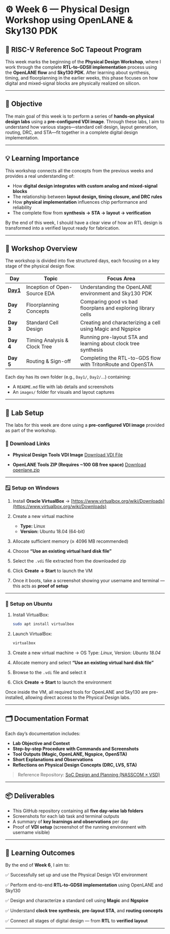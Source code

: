 # ⚙️ Week 6 — Physical Design Workshop using OpenLANE & Sky130 PDK

## 🧩 RISC-V Reference SoC Tapeout Program

This week marks the beginning of the **Physical Design Workshop**, where I work through the complete **RTL-to-GDSII implementation** process using the **OpenLANE flow** and **Sky130 PDK**.
After learning about synthesis, timing, and floorplanning in the earlier weeks, this phase focuses on how digital and mixed-signal blocks are physically realized on silicon.

---

## 🎯 Objective

The main goal of this week is to perform a series of **hands-on physical design labs** using a **pre-configured VDI image**. Through these labs, I aim to understand how various stages—standard cell design, layout generation, routing, DRC, and STA—fit together in a complete digital design implementation.

---

## 💡 Learning Importance

This workshop connects all the concepts from the previous weeks and provides a real understanding of:

* How **digital design integrates with custom analog and mixed-signal blocks**
* The relationship between **layout design, timing closure, and DRC rules**
* How **physical implementation** influences chip performance and reliability
* The complete flow from **synthesis → STA → layout → verification**

By the end of this week, I should have a clear view of how an RTL design is transformed into a verified layout ready for fabrication.

---

## 🧱 Workshop Overview

The workshop is divided into five structured days, each focusing on a key stage of the physical design flow.

| **Day**   | **Topic**                    | **Focus Area**                                                 |
| --------- | ---------------------------- | -------------------------------------------------------------- |
| **[Day1](./Day1)** | Inception of Open-Source EDA | Understanding the OpenLANE environment and Sky130 PDK          |
| **Day 2** | Floorplanning Concepts       | Comparing good vs bad floorplans and exploring library cells   |
| **Day 3** | Standard Cell Design         | Creating and characterizing a cell using Magic and Ngspice     |
| **Day 4** | Timing Analysis & Clock Tree | Running pre-layout STA and learning about clock tree synthesis |
| **Day 5** | Routing & Sign-off           | Completing the RTL-to-GDS flow with TritonRoute and OpenSTA    |

Each day has its own folder (e.g., `Day1/`, `Day2/`…) containing:

* A `README.md` file with lab details and screenshots
* An `images/` folder for visuals and layout captures

---

## 🧰 Lab Setup

The labs for this week are done using a **pre-configured VDI image** provided as part of the workshop.

### 🔗 Download Links

* **Physical Design Tools VDI Image**
  [Download VDI File](https://drive.google.com/file/d/1Ri30Yeqjyprv-rStHEScUMpKtw2JfVJe/view)

* **OpenLANE Tools ZIP (Requires ~100 GB free space)**
  [Download openlane.zip](https://vsd-labs.sgp1.cdn.digitaloceanspaces.com/vsd-labs/openlane.zip)

---

### 🪟 Setup on Windows

1. Install **Oracle VirtualBox** → [https://www.virtualbox.org/wiki/Downloads](https://www.virtualbox.org/wiki/Downloads)
2. Create a new virtual machine

   * **Type:** Linux
   * **Version:** Ubuntu 18.04 (64-bit)
3. Allocate sufficient memory (≥ 4096 MB recommended)
4. Choose **“Use an existing virtual hard disk file”**
5. Select the `.vdi` file extracted from the downloaded zip
6. Click **Create → Start** to launch the VM
7. Once it boots, take a screenshot showing your username and terminal — this acts as **proof of setup**

---

### 🐧 Setup on Ubuntu

1. Install VirtualBox:

   ```bash
   sudo apt install virtualbox
   ```
2. Launch VirtualBox:

   ```bash
   virtualbox
   ```
3. Create a new virtual machine → OS Type: *Linux*, Version: *Ubuntu 18.04*
4. Allocate memory and select **“Use an existing virtual hard disk file”**
5. Browse to the `.vdi` file and select it
6. Click **Create → Start** to launch the environment

Once inside the VM, all required tools for OpenLANE and Sky130 are pre-installed, allowing direct access to the Physical Design labs.

---

## 🗂️ Documentation Format

Each day’s documentation includes:

* **Lab Objective and Context**
* **Step-by-step Procedure with Commands and Screenshots**
* **Tool Outputs (Magic, OpenLANE, Ngspice, OpenSTA)**
* **Short Explanations and Observations**
* **Reflections on Physical Design Concepts (DRC, LVS, STA)**

> Reference Repository: [SoC Design and Planning (NASSCOM × VSD)](https://github.com/fayizferosh/soc-design-and-planning-nasscom-vsd/)

---

## 📦 Deliverables

* This GitHub repository containing all **five day-wise lab folders**
* Screenshots for each lab task and terminal outputs
* A summary of **key learnings and observations** per day
* Proof of **VDI setup** (screenshot of the running environment with username visible)

---

## 🧠 Learning Outcomes

By the end of **Week 6**, I aim to:

✅ Successfully set up and use the Physical Design VDI environment

✅ Perform end-to-end **RTL-to-GDSII implementation** using OpenLANE and Sky130

✅ Design and characterize a standard cell using **Magic** and **Ngspice**

✅ Understand **clock tree synthesis**, **pre-layout STA**, and **routing concepts**

✅ Connect all stages of digital design — from **RTL** to **verified layout**

---
